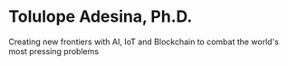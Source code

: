 # Tolulope Adesina, Ph.D.
Creating new frontiers with AI, IoT and Blockchain to combat the world's most pressing problems
